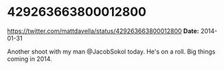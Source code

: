# 429263663800012800
https://twitter.com/mattdavella/status/429263663800012800
**Date:** 2014-01-31

Another shoot with my man @JacobSokol today. He's on a roll. Big things coming in 2014.
